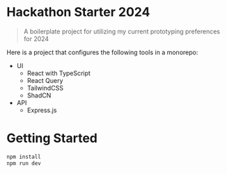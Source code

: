 # Hackathon Starter 2024

> A boilerplate project for utilizing my current prototyping preferences for 2024

Here is a project that configures the following tools in a monorepo:

- UI
  - React with TypeScript
  - React Query
  - TailwindCSS
  - ShadCN
- API
  - Express.js

# Getting Started

```bash
npm install
npm run dev
```
